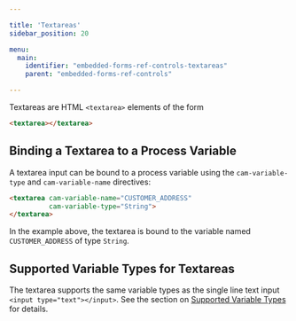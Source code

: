 ```yaml
---

title: 'Textareas'
sidebar_position: 20

menu:
  main:
    identifier: "embedded-forms-ref-controls-textareas"
    parent: "embedded-forms-ref-controls"

---
```


Textareas are HTML `<textarea>` elements of the form

```html
<textarea></textarea>
```


## Binding a Textarea to a Process Variable

A textarea input can be bound to a process variable using the `cam-variable-type` and
`cam-variable-name` directives:

```html
<textarea cam-variable-name="CUSTOMER_ADDRESS"
          cam-variable-type="String">
</textarea>
```

In the example above, the textarea is bound to the variable named `CUSTOMER_ADDRESS` of type
`String`.


## Supported Variable Types for Textareas

The textarea supports the same variable types as the single line text input `<input
type="text"></input>`. See the section on [Supported Variable Types](../../../../reference/forms/embedded-forms/controls/inputs.md#supported-variable-types-for-text-inputs) for details.